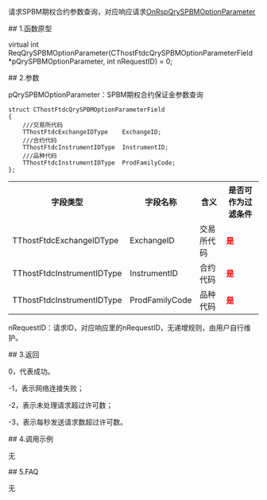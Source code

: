 <p>请求SPBM期权合约参数查询，对应响应请求<a href="../../CTHOSTFTDCTRADERAPI/ONRSPQRYSPBMOPTIONPARAMETER/">OnRspQrySPBMOptionParameter</a></p>
<span class="anchor" id="1fb63634-d47e-4192-be52-6d12d6edb892"></span>
## 1.函数原型
<p>virtual int ReqQrySPBMOptionParameter(CThostFtdcQrySPBMOptionParameterField *pQrySPBMOptionParameter, int nRequestID) = 0;</p>
<span class="anchor" id="42207825-1910-475c-8364-19ad4ad09765"></span>
## 2.参数
<p>pQrySPBMOptionParameter：SPBM期权合约保证金参数查询</p>
<pre><code>struct CThostFtdcQrySPBMOptionParameterField
{
    ///交易所代码
    TThostFtdcExchangeIDType    ExchangeID;
    ///合约代码
    TThostFtdcInstrumentIDType  InstrumentID;
    ///品种代码
    TThostFtdcInstrumentIDType  ProdFamilyCode;
};
</code></pre>
<table><tr><th style="TEXT-ALIGN: center;">字段类型</th><th style="TEXT-ALIGN: center;">字段名称</th><th style="TEXT-ALIGN: center;">含义</th><th style="TEXT-ALIGN: center;">是否可作为过滤条件</th></tr><tr><td style="TEXT-ALIGN: left;">TThostFtdcExchangeIDType</td>
<td style="TEXT-ALIGN: left;">ExchangeID</td>
<td style="TEXT-ALIGN: left;">交易所代码</td>
<td style="TEXT-ALIGN: left;"><strong><font color="#FF0000">是</font></strong></td>
</tr>
<tr><td style="TEXT-ALIGN: left;">TThostFtdcInstrumentIDType</td>
<td style="TEXT-ALIGN: left;">InstrumentID</td>
<td style="TEXT-ALIGN: left;">合约代码</td>
<td style="TEXT-ALIGN: left;"><strong><font color="#FF0000">是</font></strong></td>
</tr>
<tr><td style="TEXT-ALIGN: left;">TThostFtdcInstrumentIDType</td>
<td style="TEXT-ALIGN: left;">ProdFamilyCode</td>
<td style="TEXT-ALIGN: left;">品种代码</td>
<td style="TEXT-ALIGN: left;"><strong><font color="#FF0000">是</font></strong></td>
</tr>
</table>
<p>nRequestID：请求ID，对应响应里的nRequestID，无递增规则，由用户自行维护。</p>
<span class="anchor" id="cb7769ed-cacf-44c7-a744-435ae14ba30f"></span>
## 3.返回
<p>0，代表成功。</p>
<p>-1，表示网络连接失败；</p>
<p>-2，表示未处理请求超过许可数；</p>
<p>-3，表示每秒发送请求数超过许可数。</p>
<span class="anchor" id="c1894890-cb43-4a9d-80cf-1752dce74057"></span>
## 4.调用示例
<p>无</p>
<span class="anchor" id="92129383-69f6-4114-a78a-9b21e589afb7"></span>
## 5.FAQ
<p>无</p>
